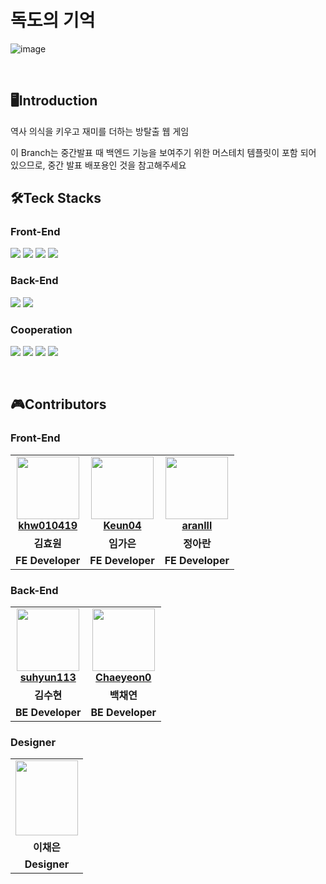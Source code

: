 # 독도의 기억


![image](https://github.com/user-attachments/assets/b318257d-88fc-4cf0-857b-327d0e2268ae)

<br>

## 🖥️Introduction
역사 의식을 키우고 재미를 더하는 방탈출 웹 게임 

이 Branch는 중간발표 때 백엔드 기능을 보여주기 위한 머스테치 템플릿이 포함 되어 있으므로, 중간 발표 배포용인 것을 참고해주세요
<br>

## 🛠️Teck Stacks
### Front-End
<img src="https://img.shields.io/badge/react-61DAFB?style=for-the-badge&logo=react&logoColor=white"> <img src="https://img.shields.io/badge/html5-E34F26?style=for-the-badge&logo=html5&logoColor=white"> <img src="https://img.shields.io/badge/css3-1572B6?style=for-the-badge&logo=css3&logoColor=white"> <img src="https://img.shields.io/badge/JavaScript-F7DF1E?style=for-the-badge&logo=JavaScript&logoColor=white"/> 
<br>
### Back-End
<img src="https://img.shields.io/badge/Spring Boot-6DB33F?style=for-the-badge&logo=Spring Boot&logoColor=white"/> <img src="https://img.shields.io/badge/mysql-4479A1?style=for-the-badge&logo=mysql&logoColor=white">
<br>
### Cooperation
<img src="https://img.shields.io/badge/github-181717?style=for-the-badge&logo=github&logoColor=white"> <img src="https://img.shields.io/badge/notion-000000?style=for-the-badge&logo=notion&logoColor=white"> <img src="https://img.shields.io/badge/Figma-F24E1E?style=for-the-badge&logo=Figma&logoColor=white"> <img src="https://img.shields.io/badge/discord-5865F2?style=for-the-badge&logo=discord&logoColor=white">

<br>



## 🎮Contributors
### Front-End
<table>
  <tr>
    <td align="center">
      <a href="https://github.com/khw010419">
        <img src="https://avatars.githubusercontent.com/khw010419" height="100" width="100"><br/>
        <strong>khw010419</strong>
      </a>
    </td>
    <td align="center">
      <a href="https://github.com/Keun04">
        <img src="https://avatars.githubusercontent.com/Keun04" height="100" width="100"><br/>
        <strong>Keun04</strong>
      </a>
    </td>
    <td align="center">
      <a href="https://github.com/aranlll">
        <img src="https://avatars.githubusercontent.com/aranlll" height="100" width="100"><br/>
        <strong>aranlll</strong>
      </a>
    </td>
  </tr>
  <tr>
    <td align="center"><strong>김효원</strong></td>
    <td align="center"><strong>임가은</strong></td>
    <td align="center"><strong>정아란</strong></td>
  </tr>
  <tr>
    <td align="center"><strong>FE Developer</strong></td>
    <td align="center"><strong>FE Developer</strong></td>
    <td align="center"><strong>FE Developer</strong></td>
  </tr>
</table>


### Back-End
<table>
  <tr>
    <td align="center">
      <a href="https://github.com/suhyun113">
        <img src="https://avatars.githubusercontent.com/suhyun113" height="100" width="100"><br/>
        <strong>suhyun113</strong>
      </a>
    </td>
    <td align="center">
      <a href="https://github.com/Chaeyeon0">
        <img src="https://avatars.githubusercontent.com/Chaeyeon0" height="100" width="100"><br/>
        <strong>Chaeyeon0</strong>
      </a>
    </td>
  </tr>
  <tr>
    <td align="center"><strong>김수현</strong></td>
    <td align="center"><strong>백채연</strong></td>
  </tr>
  <tr>
    <td align="center"><strong>BE Developer</strong></td>
    <td align="center"><strong>BE Developer</strong></td>
  </tr>
</table>


### Designer
<table>
  <tr>
    <td align="center">
      <a href="https://github.com/suhyun113">
        <img src="https://github.com/user-attachments/assets/07fa009f-7d4e-4991-84aa-ba5dae8bda91" height=120 width=100><br/>
      </a>
    </td>
  </tr>
  <tr>
    <td align="center"><strong>이채은</strong></td>
  </tr>
  <tr>
    <td align="center"><strong>Designer</strong></td>
  </tr>
</table>

</div>

<br>
